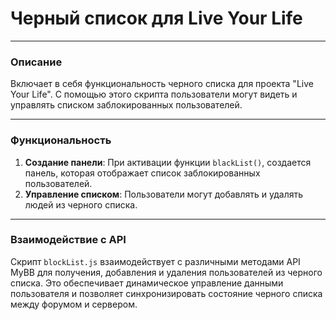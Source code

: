 # Черный список для Live Your Life

---

### Описание

 Включает в себя функциональность черного списка для проекта "Live Your Life". С помощью этого скрипта пользователи могут видеть и управлять списком заблокированных пользователей.

---

### Функциональность

1. **Создание панели**: При активации функции `blackList()`, создается панель, которая отображает список заблокированных пользователей.
2. **Управление списком**: Пользователи могут добавлять и удалять людей из черного списка.

---

### Взаимодействие с API

Скрипт `blockList.js` взаимодействует с различными методами API MyBB для получения, добавления и удаления пользователей из черного списка. Это обеспечивает динамическое управление данными пользователя и позволяет синхронизировать состояние черного списка между форумом и сервером.

